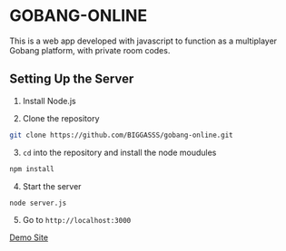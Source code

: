 # GOBANG-ONLINE

This is a web app developed with javascript to function as a multiplayer Gobang platform, with private room codes.

## Setting Up the Server

1. Install Node.js

2. Clone the repository

```bash
git clone https://github.com/BIGGASSS/gobang-online.git
```

3. `cd` into the repository and install the node moudules

```bash
npm install
```

4. Start the server

```bash
node server.js
```

5. Go to `http://localhost:3000`

[Demo Site](https://wuzi.616sb.top)